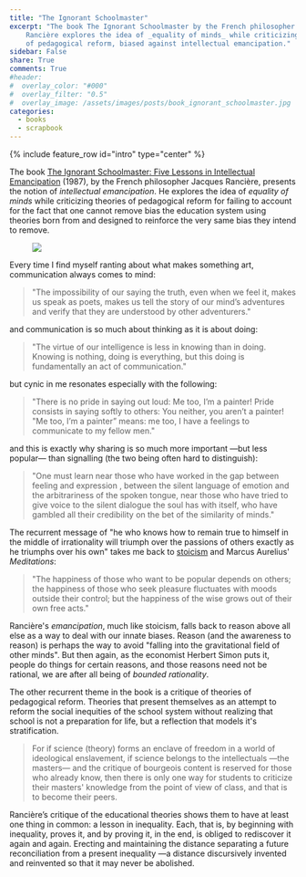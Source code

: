 ```yaml
---
title: "The Ignorant Schoolmaster"
excerpt: "The book The Ignorant Schoolmaster by the French philosopher Jacques
    Rancière explores the idea of _equality of minds_ while criticizing theories
    of pedagogical reform, biased against intellectual emancipation."
sidebar: False
share: True
comments: True
#header:
#  overlay_color: "#000"
#  overlay_filter: "0.5"
#  overlay_image: /assets/images/posts/book_ignorant_schoolmaster.jpg
categories:
  - books
  - scrapbook 
---
```


{% include feature_row id="intro" type="center" %}

The book [The Ignorant Schoolmaster: Five Lessons in Intellectual
Emancipation](http://www.goodreads.com/book/show/445408.The_Ignorant_Schoolmaster)
(1987), by the French philosopher Jacques Rancière, presents the notion of
_intellectual emancipation_. He explores the idea of _equality of minds_ while
criticizing theories of pedagogical reform for failing to account for the fact
that one cannot remove bias the education system using theories born from and
designed to reinforce the very same bias they intend to remove.

<figure>
	<a href="{{ site.url }}/assets/images/posts/book_ignorant_schoolmaster.jpg">
  <img src="{{ site.url }}/assets/images/posts/book_ignorant_schoolmaster.jpg"></a>
</figure>

Every time I find myself ranting about what makes something art, communication
always comes to mind:

>"The impossibility of our saying the truth, even when we feel it, makes us
>speak as poets, makes us tell the story of our mind’s adventures and verify
>that they are understood by other adventurers."

and communication is so much about thinking as it is about doing:

>"The virtue of our intelligence is less in knowing than in doing. Knowing is
>nothing, doing is everything, but this doing is fundamentally an act of
>communication."

but cynic in me resonates especially with the following:  

>"There is no pride in saying out loud: Me too, I’m a painter! Pride consists in
>saying softly to others: You neither, you aren’t a painter! "Me too, I’m a
>painter” means: me too, I have a feelings to communicate to my fellow men."

and this is exactly why sharing is so much more important &mdash;but less
popular&mdash; than signalling (the two being often hard to distinguish): 

>"One must learn near those who have worked in the gap between feeling and
>expression , between the silent language of emotion and the arbitrariness of
>the spoken tongue, near those who have tried to give voice to the silent
>dialogue the soul has with itself, who have gambled all their credibility on
>the bet of the similarity of minds."

The recurrent message of "he  who knows how to remain true to himself in the
middle of irrationality  will triumph over  the  passions  of others  exactly as
he triumphs over his own" takes me back to
[stoicism](https://en.wikipedia.org/wiki/Stoicism) and Marcus Aurelius'
_Meditations_:

>"The happiness of those who want to be popular depends on others; the happiness
>of those who seek pleasure fluctuates with moods outside their control; but the
>happiness of the wise grows out of their own free acts."

Rancière's _emancipation_, much like stoicism, falls back to reason above all
else as a way to deal with our innate biases. Reason (and the awareness to
reason) is perhaps the way to avoid "falling into the gravitational field of
other minds". But then again, as the economist Herbert Simon puts it, people do
things for certain reasons, and those reasons need not be rational, we are after
all being of _bounded rationality_.

The other recurrent theme in the book is a critique of theories of pedagogical
reform. Theories that present themselves as an attempt to reform the social
inequities of the school system without realizing that school is not a
preparation for life, but a reflection that models it's stratification.

> For if science (theory) forms an enclave of freedom in a world of ideological
> enslavement, if science belongs to the intellectuals &mdash;the masters&mdash;
> and the critique of bourgeois content is reserved for those who already know,
> then there is only one way for students to criticize their masters' knowledge
> from the point of view of class, and that is to become their peers.

Rancière’s critique of the educational  theories shows them to have at least one
thing in common: a lesson in inequality. Each, that is, by beginning with
inequality, proves it, and by proving it, in the end, is obliged to rediscover
it again and again. Erecting and maintaining the distance separating a future
reconciliation from a present inequality &mdash;a distance discursively invented and
reinvented so that it may never be abolished.
